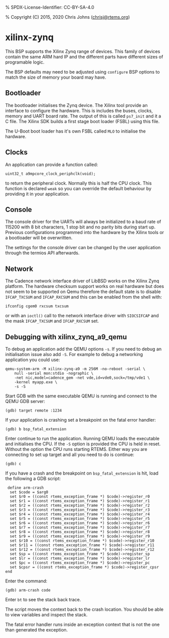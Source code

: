 % SPDX-License-Identifier: CC-BY-SA-4.0

% Copyright (C) 2015, 2020 Chris Johns (chrisj@rtems.org)

# xilinx-zynq

This BSP supports the Xilinx Zynq range of devices. This family of
devices contain the same ARM hard IP and the different parts have
different sizes of programable logic.

The BSP defaults may need to be adjusted using `configure` BSP
options to match the size of memory your board may have.

## Bootloader

The bootloader initialises the Zynq device. The Xilinx tool provide an
interface to configure the hardware. This is includes the buses,
clocks, memory and UART board rate. The output of this is called
`ps7_init` and it a C file. The Xilinx SDK builds a first stage boot
loader (FSBL) using this file.

The U-Boot boot loader has it's own FSBL called `MLO` to initialise
the hardware.

## Clocks

An application can provide a function called:

```none
uint32_t a9mpcore_clock_periphclk(void);
```

to return the peripheral clock. Normally this is half the CPU
clock. This function is declared `weak` so you can override the
default behaviour by providing it in your application.

## Console

The console driver for the UARTs will always be initialized to a
baud rate of 115200 with 8 bit characters, 1 stop bit and no parity
bits during start up.
Previous configurations programmed into the hardware by the Xilinx
tools or a bootloader will be overwritten.

The settings for the console driver can be changed by the user
application through the termios API afterwards.

## Network

The Cadence network interface driver of LibBSD works on the Xilinx Zynq
platform. The hardware checksum support works on real hardware but does not
seem to be supported on Qemu therefore the default state is to disable
`IFCAP_TXCSUM` and `IFCAP_RXCSUM` and this can be enabled from the shell
with:

```none
ifconfig cgem0 rxcsum txcsum
```

or with an `ioctl()` call to the network interface driver with `SIOCSIFCAP`
and the mask `IFCAP_TXCSUM` and `IFCAP_RXCSUM` set.

## Debugging with xilinx_zynq_a9_qemu

To debug an application add the QEMU options `-s`. If you need to
debug an initialisation issue also add `-S`. For example to debug a
networking application you could use:

```none
qemu-system-arm -M xilinx-zynq-a9 -m 256M -no-reboot -serial \
    null -serial mon:stdio -nographic \
    -net nic,model=cadence_gem -net vde,id=vde0,sock=/tmp/vde1 \
    -kernel myapp.exe \
    -s -S
```

Start GDB with the same executable QEMU is running and connect to the
QEMU GDB server:

```none
(gdb) target remote :1234
```

If your application is crashing set a breakpoint on the fatal error
handler:

```none
(gdb) b bsp_fatal_extension
```

Enter continue to run the application. Running QEMU loads the
executable and initialises the CPU. If the `-S` option is provided
the CPU is held in reset. Without the option the CPU runs starting
RTEMS. Either way you are connecting to set up target and all you need
to do is continue:

```none
(gdb) c
```

If you have a crash and the breakpoint on `bsp_fatal_extension` is
hit, load the following a GDB script:

```none
 define arm-crash
  set $code = $arg0
  set $r0 = ((const rtems_exception_frame *) $code)->register_r0
  set $r1 = ((const rtems_exception_frame *) $code)->register_r1
  set $r2 = ((const rtems_exception_frame *) $code)->register_r2
  set $r3 = ((const rtems_exception_frame *) $code)->register_r3
  set $r4 = ((const rtems_exception_frame *) $code)->register_r4
  set $r5 = ((const rtems_exception_frame *) $code)->register_r5
  set $r6 = ((const rtems_exception_frame *) $code)->register_r6
  set $r7 = ((const rtems_exception_frame *) $code)->register_r7
  set $r8 = ((const rtems_exception_frame *) $code)->register_r8
  set $r9 = ((const rtems_exception_frame *) $code)->register_r9
  set $r10 = ((const rtems_exception_frame *) $code)->register_r10
  set $r11 = ((const rtems_exception_frame *) $code)->register_r11
  set $r12 = ((const rtems_exception_frame *) $code)->register_r12
  set $sp = ((const rtems_exception_frame *) $code)->register_sp
  set $lr = ((const rtems_exception_frame *) $code)->register_lr
  set $pc = ((const rtems_exception_frame *) $code)->register_pc
  set $cpsr = ((const rtems_exception_frame *) $code)->register_cpsr
end
```

Enter the command:

```none
(gdb) arm-crash code
```

Enter `bt` to see the stack back trace.

The script moves the context back to the crash location. You should be
able to view variables and inspect the stack.

The fatal error handler runs inside an exception context that is not
the one than generated the exception.
